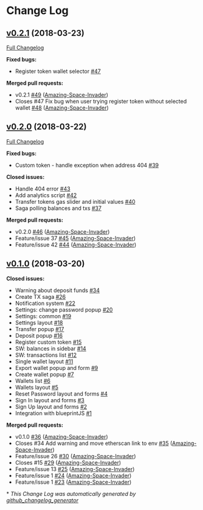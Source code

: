 # Change Log

## [v0.2.1](https://github.com/JincorTech/frontend-moon-wallet/tree/v0.2.1) (2018-03-23)
[Full Changelog](https://github.com/JincorTech/frontend-moon-wallet/compare/v0.2.0...v0.2.1)

**Fixed bugs:**

- Register token wallet selector [\#47](https://github.com/JincorTech/frontend-moon-wallet/issues/47)

**Merged pull requests:**

- v0.2.1 [\#49](https://github.com/JincorTech/frontend-moon-wallet/pull/49) ([Amazing-Space-Invader](https://github.com/Amazing-Space-Invader))
- Closes \#47 Fix bug when user trying register token without selected wallet [\#48](https://github.com/JincorTech/frontend-moon-wallet/pull/48) ([Amazing-Space-Invader](https://github.com/Amazing-Space-Invader))

## [v0.2.0](https://github.com/JincorTech/frontend-moon-wallet/tree/v0.2.0) (2018-03-22)
[Full Changelog](https://github.com/JincorTech/frontend-moon-wallet/compare/v0.1.0...v0.2.0)

**Fixed bugs:**

- Custom token - handle exception when address 404 [\#39](https://github.com/JincorTech/frontend-moon-wallet/issues/39)

**Closed issues:**

- Handle 404 error [\#43](https://github.com/JincorTech/frontend-moon-wallet/issues/43)
- Add analytics script [\#42](https://github.com/JincorTech/frontend-moon-wallet/issues/42)
- Transfer tokens gas slider and initial values [\#40](https://github.com/JincorTech/frontend-moon-wallet/issues/40)
- Saga polling balances and txs [\#37](https://github.com/JincorTech/frontend-moon-wallet/issues/37)

**Merged pull requests:**

- v0.2.0 [\#46](https://github.com/JincorTech/frontend-moon-wallet/pull/46) ([Amazing-Space-Invader](https://github.com/Amazing-Space-Invader))
- Feature/issue 37 [\#45](https://github.com/JincorTech/frontend-moon-wallet/pull/45) ([Amazing-Space-Invader](https://github.com/Amazing-Space-Invader))
- Feature/issue 42 [\#44](https://github.com/JincorTech/frontend-moon-wallet/pull/44) ([Amazing-Space-Invader](https://github.com/Amazing-Space-Invader))

## [v0.1.0](https://github.com/JincorTech/frontend-moon-wallet/tree/v0.1.0) (2018-03-20)
**Closed issues:**

- Warning about deposit funds [\#34](https://github.com/JincorTech/frontend-moon-wallet/issues/34)
- Create TX saga [\#26](https://github.com/JincorTech/frontend-moon-wallet/issues/26)
- Notification system [\#22](https://github.com/JincorTech/frontend-moon-wallet/issues/22)
- Settings: change password popup [\#20](https://github.com/JincorTech/frontend-moon-wallet/issues/20)
- Settings: common [\#19](https://github.com/JincorTech/frontend-moon-wallet/issues/19)
- Settings layout [\#18](https://github.com/JincorTech/frontend-moon-wallet/issues/18)
- Transfer popup [\#17](https://github.com/JincorTech/frontend-moon-wallet/issues/17)
- Deposit popup [\#16](https://github.com/JincorTech/frontend-moon-wallet/issues/16)
- Register custom token [\#15](https://github.com/JincorTech/frontend-moon-wallet/issues/15)
- SW: balances in sidebar [\#14](https://github.com/JincorTech/frontend-moon-wallet/issues/14)
- SW: transactions list [\#12](https://github.com/JincorTech/frontend-moon-wallet/issues/12)
- Single wallet layout [\#11](https://github.com/JincorTech/frontend-moon-wallet/issues/11)
- Export wallet popup and form [\#9](https://github.com/JincorTech/frontend-moon-wallet/issues/9)
- Create wallet popup [\#7](https://github.com/JincorTech/frontend-moon-wallet/issues/7)
- Wallets list [\#6](https://github.com/JincorTech/frontend-moon-wallet/issues/6)
- Wallets layout [\#5](https://github.com/JincorTech/frontend-moon-wallet/issues/5)
- Reset Password layout and forms [\#4](https://github.com/JincorTech/frontend-moon-wallet/issues/4)
- Sign In layout and forms [\#3](https://github.com/JincorTech/frontend-moon-wallet/issues/3)
- Sign Up layout and forms [\#2](https://github.com/JincorTech/frontend-moon-wallet/issues/2)
- Integration with blueprintJS [\#1](https://github.com/JincorTech/frontend-moon-wallet/issues/1)

**Merged pull requests:**

- v0.1.0 [\#36](https://github.com/JincorTech/frontend-moon-wallet/pull/36) ([Amazing-Space-Invader](https://github.com/Amazing-Space-Invader))
- Closes \#34 Add warning and move etherscan link to env [\#35](https://github.com/JincorTech/frontend-moon-wallet/pull/35) ([Amazing-Space-Invader](https://github.com/Amazing-Space-Invader))
- Feature/issue 26 [\#30](https://github.com/JincorTech/frontend-moon-wallet/pull/30) ([Amazing-Space-Invader](https://github.com/Amazing-Space-Invader))
- Closes \#15 [\#29](https://github.com/JincorTech/frontend-moon-wallet/pull/29) ([Amazing-Space-Invader](https://github.com/Amazing-Space-Invader))
- Feature/issue 13 [\#25](https://github.com/JincorTech/frontend-moon-wallet/pull/25) ([Amazing-Space-Invader](https://github.com/Amazing-Space-Invader))
- Feature/issue 1 [\#24](https://github.com/JincorTech/frontend-moon-wallet/pull/24) ([Amazing-Space-Invader](https://github.com/Amazing-Space-Invader))
- Feature/issue 1 [\#23](https://github.com/JincorTech/frontend-moon-wallet/pull/23) ([Amazing-Space-Invader](https://github.com/Amazing-Space-Invader))



\* *This Change Log was automatically generated by [github_changelog_generator](https://github.com/skywinder/Github-Changelog-Generator)*

